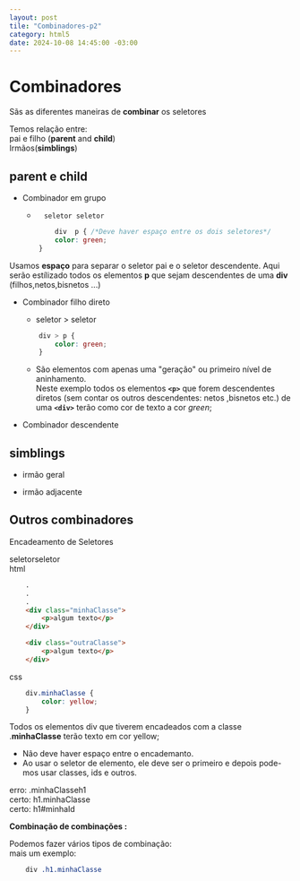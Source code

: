 ```yaml
---
layout: post
tile: "Combinadores-p2"
category: html5 
date: 2024-10-08 14:45:00 -03:00
---
```


# Combinadores  

Sãs as diferentes maneiras de **combinar** os seletores  

Temos relação entre:  
pai e filho (**parent** and **child**)  
Irmãos(**simblings**)    


## parent e child  
*   Combinador em grupo  
    +       seletor seletor
            
    ```css
            div  p { /*Deve haver espaço entre os dois seletores*/
            color: green; 
        }
    ```  

Usamos **espaço** para separar o seletor pai e o seletor descendente.
Aqui serão estílizado todos os elementos **p** que sejam descendentes de uma **div**  (filhos,netos,bisnetos ...)
        
*   Combinador filho direto  
    +   seletor > seletor
    ```css
        div > p {
            color: green;
        }
    ```  

    +   São elementos com apenas uma "geração" ou
        primeiro nível de aninhamento.  
        Neste exemplo todos os elementos **`<p>`** que forem descendentes diretos (sem contar os outros descendentes: netos ,bisnetos etc.) de uma **`<div>`** terão como cor de texto a cor *green*;
*   Combinador descendente    

## simblings  
*   irmão geral  

*   irmão adjacente  


## Outros combinadores  
Encadeamento de Seletores  

seletorseletor  
html
```html 
    .
    .
    . 
    <div class="minhaClasse">
        <p>algum texto</p>
    </div>

    <div class="outraClasse">
        <p>algum texto</p>
    </div>
```
css
```css
    div.minhaClasse {
        color: yellow;
    }
```
Todos os elementos div que tiverem encadeados com a classe .**minhaClasse** terão texto em cor yellow; 
*   Não deve haver espaço entre o encademanto.
*   Ao usar o seletor de elemento, ele deve ser o primeiro e depois pode-mos usar classes, ids e outros.  

erro: .minhaClasseh1  
certo: h1.minhaClasse  
certo: h1#minhaId  


**Combinação de combinações :**  
 
Podemos fazer vários tipos de combinação:   
mais um exemplo:  
```css
    div .h1.minhaClasse
```  


